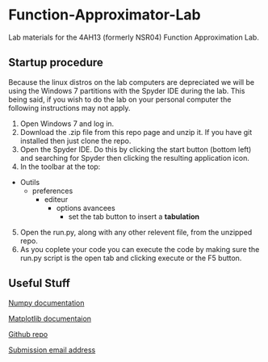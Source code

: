 Function-Approximator-Lab
=========================

Lab materials for the 4AH13 (formerly NSR04) Function Approximation Lab.


Startup procedure
-----------------

Because the linux distros on the lab computers are depreciated we will be using the Windows 7 partitions with the Spyder IDE during the lab. This being said, if you wish to do the lab on your personal computer the following instructions may not apply.

1. Open Windows 7 and log in.
2. Download the .zip file from this repo page and unzip it. If you have git installed then just clone the repo.
3. Open the Spyder IDE. Do this by clicking the start button (bottom left) and searching for Spyder then clicking the resulting application icon.
4. In the toolbar at the top:
  * Outils
    * preferences
      * editeur
        * options avancees
          - set the tab button to insert a **tabulation**
5. Open the run.py, along with any other relevent file, from the unzipped repo.
6. As you coplete your code you can execute the code by making sure the run.py script is the open tab and clicking execute or the F5 button.


Useful Stuff
------------

[Numpy documentation](http://docs.scipy.org/doc/numpy/reference/index.html)

[Matplotlib documentaion](http://matplotlib.org/contents.html)

[Github repo](https://github.com/animat-lab/Function-Approximator-Lab)

[Submission email address](mailto:animat.lab@gmail.com)
